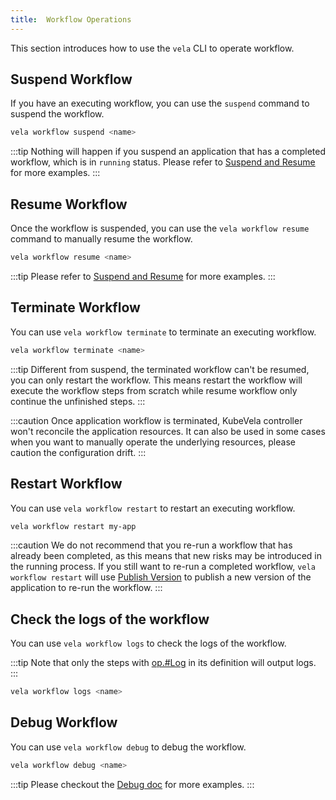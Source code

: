 ```yaml
---
title:  Workflow Operations
---
```


This section introduces how to use the `vela` CLI to operate workflow.

## Suspend Workflow

If you have an executing workflow, you can use the `suspend` command to suspend the workflow.

```bash
vela workflow suspend <name>
```

:::tip
Nothing will happen if you suspend an application that has a completed workflow, which is in `running` status.
Please refer to [Suspend and Resume](./suspend) for more examples.
:::

## Resume Workflow 

Once the workflow is suspended, you can use the `vela workflow resume` command to manually resume the workflow.

```bash
vela workflow resume <name>
```

:::tip
Please refer to [Suspend and Resume](./suspend) for more examples.
:::

## Terminate Workflow

You can use `vela workflow terminate` to terminate an executing workflow.

```bash
vela workflow terminate <name>
```

:::tip
Different from suspend, the terminated workflow can't be resumed, you can only restart the workflow. This means restart the workflow will execute the workflow steps from scratch while resume workflow only continue the unfinished steps.
:::

:::caution
Once application workflow is terminated, KubeVela controller won't reconcile the application resources. It can also be used in some cases when you want to manually operate the underlying resources, please caution the configuration drift.
:::

## Restart Workflow

You can use `vela workflow restart` to restart an executing workflow.

```bash
vela workflow restart my-app
```

:::caution
We do not recommend that you re-run a workflow that has already been completed, as this means that new risks may be introduced in the running process.
If you still want to re-run a completed workflow, `vela workflow restart` will use [Publish Version](./../version-control) to publish a new version of the application to re-run the workflow.
:::

## Check the logs of the workflow

You can use `vela workflow logs` to check the logs of the workflow.

:::tip
Note that only the steps with [op.#Log](../../platform-engineers/workflow/cue-actions#log) in its definition will output logs.
:::

```bash
vela workflow logs <name>
```

## Debug Workflow

You can use `vela workflow debug` to debug the workflow.


```bash
vela workflow debug <name>
```

:::tip
Please checkout the [Debug doc](../../platform-engineers/debug/debug#applications-with-workflow) for more examples.
:::